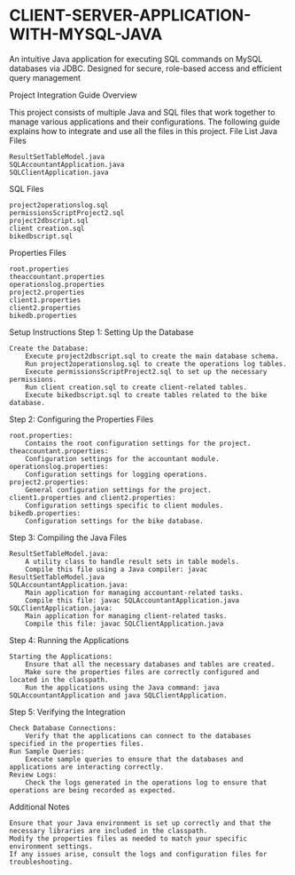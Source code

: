 # CLIENT-SERVER-APPLICATION-WITH-MYSQL-JAVA
An intuitive Java application for executing SQL commands on MySQL databases via JDBC. Designed for secure, role-based access and efficient query management

Project Integration Guide
Overview

This project consists of multiple Java and SQL files that work together to manage various applications and their configurations. The following guide explains how to integrate and use all the files in this project.
File List
Java Files

    ResultSetTableModel.java
    SQLAccountantApplication.java
    SQLClientApplication.java

SQL Files

    project2operationslog.sql
    permissionsScriptProject2.sql
    project2dbscript.sql
    client creation.sql
    bikedbscript.sql

Properties Files

    root.properties
    theaccountant.properties
    operationslog.properties
    project2.properties
    client1.properties
    client2.properties
    bikedb.properties

Setup Instructions
Step 1: Setting Up the Database

    Create the Database:
        Execute project2dbscript.sql to create the main database schema.
        Run project2operationslog.sql to create the operations log tables.
        Execute permissionsScriptProject2.sql to set up the necessary permissions.
        Run client creation.sql to create client-related tables.
        Execute bikedbscript.sql to create tables related to the bike database.

Step 2: Configuring the Properties Files

    root.properties:
        Contains the root configuration settings for the project.
    theaccountant.properties:
        Configuration settings for the accountant module.
    operationslog.properties:
        Configuration settings for logging operations.
    project2.properties:
        General configuration settings for the project.
    client1.properties and client2.properties:
        Configuration settings specific to client modules.
    bikedb.properties:
        Configuration settings for the bike database.

Step 3: Compiling the Java Files

    ResultSetTableModel.java:
        A utility class to handle result sets in table models.
        Compile this file using a Java compiler: javac ResultSetTableModel.java
    SQLAccountantApplication.java:
        Main application for managing accountant-related tasks.
        Compile this file: javac SQLAccountantApplication.java
    SQLClientApplication.java:
        Main application for managing client-related tasks.
        Compile this file: javac SQLClientApplication.java

Step 4: Running the Applications

    Starting the Applications:
        Ensure that all the necessary databases and tables are created.
        Make sure the properties files are correctly configured and located in the classpath.
        Run the applications using the Java command: java SQLAccountantApplication and java SQLClientApplication.

Step 5: Verifying the Integration

    Check Database Connections:
        Verify that the applications can connect to the databases specified in the properties files.
    Run Sample Queries:
        Execute sample queries to ensure that the databases and applications are interacting correctly.
    Review Logs:
        Check the logs generated in the operations log to ensure that operations are being recorded as expected.

Additional Notes

    Ensure that your Java environment is set up correctly and that the necessary libraries are included in the classpath.
    Modify the properties files as needed to match your specific environment settings.
    If any issues arise, consult the logs and configuration files for troubleshooting.
